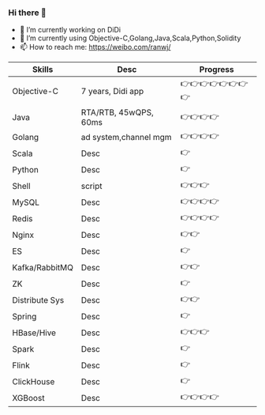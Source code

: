 ### Hi there 👋


- 🔭 I’m currently working on DiDi
- 🌱 I’m currently using Objective-C,Golang,Java,Scala,Python,Solidity
- 📫 How to reach me: https://weibo.com/ranwj/



Skills         |  Desc                            |   Progress
-------------- | -------------------------------- | -----------------
Objective-C    |  7 years, Didi app               |   👉👉👉👉👉👉👉👉
Java           |  RTA/RTB, 45wQPS, 60ms           |   👉👉👉👉
Golang         |  ad system,channel mgm           |   👉👉👉👉
Scala          |  Desc                            |   👉
Python         |  Desc                            |   👉
Shell          |  script                          |   👉👉👉
MySQL          |  Desc                            |   👉👉👉👉
Redis          |  Desc                            |   👉👉👉👉
Nginx          |  Desc                            |   👉👉
ES             |  Desc                            |   👉
Kafka/RabbitMQ |  Desc                            |   👉👉
ZK             |  Desc                            |   👉
Distribute Sys |  Desc                            |   👉👉
Spring         |  Desc                            |   👉
HBase/Hive     |  Desc                            |   👉👉👉
Spark          |  Desc                            |   👉
Flink          |  Desc                            |   👉
ClickHouse     |  Desc                            |   👉
XGBoost        |  Desc                            |   👉👉👉👉




